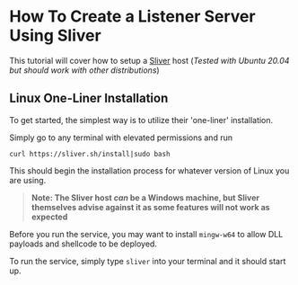 # How To Create a Listener Server Using Sliver


This tutorial will cover how to setup a [Sliver](https://github.com/BishopFox/sliver) host  (*Tested with Ubuntu 20.04 but should work with other distributions*)

## Linux One-Liner Installation
To get started, the simplest way is to utilize their 'one-liner' installation.

Simply go to any terminal with elevated permissions and run

`curl https://sliver.sh/install|sudo bash`

This should begin the installation process for whatever version of Linux you are using.

> **Note: The Sliver host *can* be a Windows machine, but Sliver themselves advise against it as some features will not work as expected**

Before you run the service, you may want to install `mingw-w64` to allow DLL payloads and shellcode to be deployed.

To run the service, simply type `sliver` into your terminal and it should start up. 
